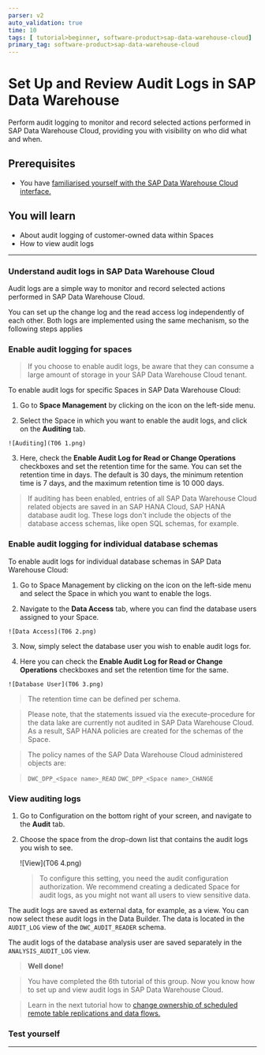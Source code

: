 ```yaml
---
parser: v2
auto_validation: true
time: 10
tags: [ tutorial>beginner, software-product>sap-data-warehouse-cloud]
primary_tag: software-product>sap-data-warehouse-cloud
---
```


# Set Up and Review Audit Logs in SAP Data Warehouse
<!-- description --> Perform audit logging to monitor and record selected actions performed in SAP Data Warehouse Cloud, providing you with visibility on who did what and when.

## Prerequisites
  - You have [familiarised yourself with the SAP Data Warehouse Cloud interface.](data-warehouse-cloud-2-interface)

## You will learn
  - About audit logging of customer-owned data within Spaces
  - How to view audit logs

---
### Understand audit logs in SAP Data Warehouse Cloud


Audit logs are a simple way to monitor and record selected actions performed in SAP Data Warehouse Cloud.

You can set up the change log and the read access log independently of each other. Both logs are implemented using the same mechanism, so the following steps applies




### Enable audit logging for spaces


> If you choose to enable audit logs, be aware that they can consume a large amount of storage in your SAP Data Warehouse Cloud tenant.

To enable audit logs for specific Spaces in SAP Data Warehouse Cloud:

  1.	Go to **Space Management** by clicking on the icon on the left-side menu.

  2.	Select the Space in which you want to enable the audit logs, and click on the **Auditing** tab.

    ![Auditing](T06 1.png)

  3. Here, check the **Enable Audit Log for Read or Change Operations** checkboxes and set the retention time for the same. You can set the retention time in days. The default is 30 days, the minimum retention time is 7 days, and the maximum retention time is 10 000 days.

> If auditing has been enabled, entries of all SAP Data Warehouse Cloud related objects are saved in an SAP HANA Cloud, SAP HANA database audit log. These logs don't include the objects of the database access schemas, like open SQL schemas, for example.


### Enable audit logging for individual database schemas


To enable audit logs for individual database schemas in SAP Data Warehouse Cloud:

  1.	Go to Space Management by clicking on the icon on the left-side menu and select the Space in which you want to enable the logs.

  2.	Navigate to the **Data Access** tab, where you can find the database users assigned to your Space.

    ![Data Access](T06 2.png)

  3. Now, simply select the database user you wish to enable audit logs for.

  4.	Here you can check the **Enable Audit Log for Read or Change Operations** checkboxes and set the retention time for the same.

    ![Database User](T06 3.png)

> The retention time can be defined per schema.

> Please note, that the statements issued via the execute-procedure for the data lake are currently not audited in SAP Data Warehouse Cloud. As a result, SAP HANA policies are created for the schemas of the Space.

>The policy names of the SAP Data Warehouse Cloud administered objects are:

>`DWC_DPP_<Space name>_READ`
`DWC_DPP_<Space name>_CHANGE`


### View auditing logs


1. Go to Configuration on the bottom right of your screen, and navigate to the **Audit** tab.

2. Choose the space from the drop-down list that contains the audit logs you wish to see.

    ![View](T06 4.png)

    > To configure this setting, you need the audit configuration authorization. We recommend creating a dedicated Space for audit logs, as you might not want all users to view sensitive data.

The audit logs are saved as external data, for example, as a view. You can now select these audit logs in the Data Builder. The data is located in the `AUDIT_LOG` view of the `DWC_AUDIT_READER` schema.

The audit logs of the database analysis user are saved separately in the `ANALYSIS_AUDIT_LOG` view.

>**Well done!**

> You have completed the 6th tutorial of this group. Now you know how to set up and view audit logs in SAP Data Warehouse Cloud.

> Learn in the next tutorial how to [change ownership of scheduled remote table replications and data flows.](data-warehouse-cloud-intro7-ownership-schedule)


### Test yourself




---
